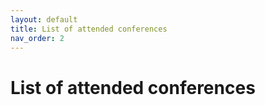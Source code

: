 ```yaml
---
layout: default
title: List of attended conferences
nav_order: 2
---
```

# List of attended conferences
